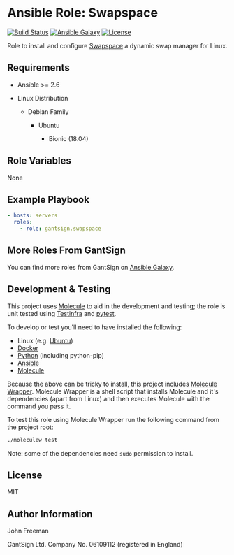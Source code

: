 Ansible Role: Swapspace
=======================

[![Build Status](https://travis-ci.com/gantsign/ansible_role_swapspace.svg?branch=master)](https://travis-ci.com/gantsign/ansible_role_swapspace)
[![Ansible Galaxy](https://img.shields.io/badge/ansible--galaxy-gantsign.swapspace-blue.svg)](https://galaxy.ansible.com/gantsign/swapspace)
[![License](https://img.shields.io/badge/license-MIT-blue.svg)](https://raw.githubusercontent.com/gantsign/ansible_role_swapspace/master/LICENSE)

Role to install and configure
[Swapspace](https://github.com/Tookmund/Swapspace) a dynamic swap manager for
Linux.

Requirements
------------

* Ansible >= 2.6

* Linux Distribution

    * Debian Family

        * Ubuntu

            * Bionic (18.04)

Role Variables
--------------

None

Example Playbook
----------------

```yaml
- hosts: servers
  roles:
    - role: gantsign.swapspace
```

More Roles From GantSign
------------------------

You can find more roles from GantSign on
[Ansible Galaxy](https://galaxy.ansible.com/gantsign).

Development & Testing
---------------------

This project uses [Molecule](http://molecule.readthedocs.io/) to aid in the
development and testing; the role is unit tested using
[Testinfra](http://testinfra.readthedocs.io/) and
[pytest](http://docs.pytest.org/).

To develop or test you'll need to have installed the following:

* Linux (e.g. [Ubuntu](http://www.ubuntu.com/))
* [Docker](https://www.docker.com/)
* [Python](https://www.python.org/) (including python-pip)
* [Ansible](https://www.ansible.com/)
* [Molecule](http://molecule.readthedocs.io/)

Because the above can be tricky to install, this project includes
[Molecule Wrapper](https://github.com/gantsign/molecule-wrapper). Molecule
Wrapper is a shell script that installs Molecule and it's dependencies (apart
from Linux) and then executes Molecule with the command you pass it.

To test this role using Molecule Wrapper run the following command from the
project root:

```bash
./moleculew test
```

Note: some of the dependencies need `sudo` permission to install.

License
-------

MIT

Author Information
------------------

John Freeman

GantSign Ltd.
Company No. 06109112 (registered in England)
